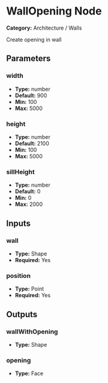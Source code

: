 
# WallOpening Node

**Category:** Architecture / Walls

Create opening in wall

## Parameters


### width
- **Type:** number
- **Default:** 900
- **Min:** 100
- **Max:** 5000



### height
- **Type:** number
- **Default:** 2100
- **Min:** 100
- **Max:** 5000



### sillHeight
- **Type:** number
- **Default:** 0
- **Min:** 0
- **Max:** 2000



## Inputs


### wall
- **Type:** Shape
- **Required:** Yes



### position
- **Type:** Point
- **Required:** Yes



## Outputs


### wallWithOpening
- **Type:** Shape



### opening
- **Type:** Face




